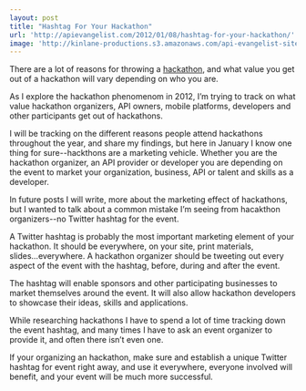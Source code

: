 ```yaml
---
layout: post
title: "Hashtag For Your Hackathon"
url: 'http://apievangelist.com/2012/01/08/hashtag-for-your-hackathon/'
image: 'http://kinlane-productions.s3.amazonaws.com/api-evangelist-site/blog/Twitter-Hashtag.jpg'
---
```


[<img class="c1" src="http://kinlane-productions.s3.amazonaws.com/api-evangelist/twitter/Twitter-Hashtag.jpg" alt="" align="right" />][1]

There are a lot of reasons for throwing a [hackathon][2], and what value you get out of a hackathon will vary depending on who you are.

As I explore the hackathon phenomenom in 2012, I’m trying to track on what value hackathon organizers, API owners, mobile platforms, developers and other participants get out of hackathons.

I will be tracking on the different reasons people attend hackathons throughout the year, and share my findings, but here in January I know one thing for sure--hackthons are a marketing vehicle. Whether you are the hackathon organizer, an API provider or developer you are depending on the event to market your organization, business, API or talent and skills as a developer.

In future posts I will write, more about the marketing effect of hackathons, but I wanted to talk about a common mistake I’m seeing from hacakthon organizers--no Twitter hashtag for the event.

A Twitter hashtag is probably the most important marketing element of your hackathon. It should be everywhere, on your site, print materials, slides...everywhere. A hackathon organizer should be tweeting out every aspect of the event with the hashtag, before, during and after the event.

The hashtag will enable sponsors and other participating businesses to market themselves around the event. It will also allow hackathon developers to showcase their ideas, skills and applications.

While researching hackathons I have to spend a lot of time tracking down the event hashtag, and many times I have to ask an event organizer to provide it, and often there isn’t even one.

If your organizing an hackathon, make sure and establish a unique Twitter hashtag for event right away, and use it everywhere, everyone involved will benefit, and your event will be much more successful.

   [1]: http://cmiroconsulting.com/2011/07/what-are-twitter-hashtags-and-how-to-use-them/ (Twitter Hashtags)
   [2]: /events/ (hackathons)
